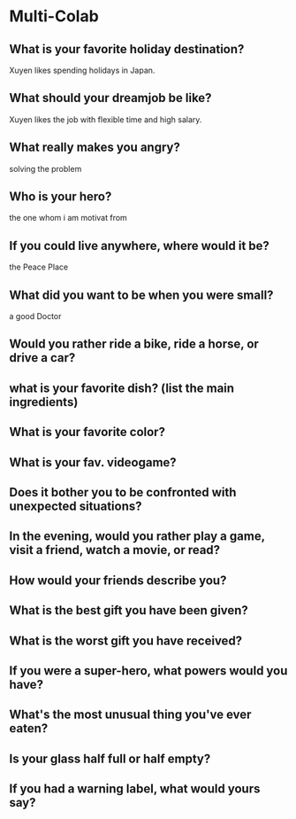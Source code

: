 # Multi-Colab
## What is your favorite holiday destination?
Xuyen likes spending holidays in Japan.
## What should your dreamjob be like?
Xuyen likes the job with flexible time and high salary.
## What really makes you angry?
solving the problem
## Who is your hero?
the one whom i am motivat from
## If you could live anywhere, where would it be?
the Peace Place
## What did you want to be when you were small?
a good Doctor
## Would you rather ride a bike, ride a horse, or drive a car?

## what is your favorite dish? (list the main ingredients)

## What is your favorite color?

## What is your fav. videogame?

## Does it bother you to be confronted with unexpected situations?

## In the evening, would you rather play a game, visit a friend, watch a movie, or read?

## How would your friends describe you?

## What is the best gift you have been given?

## What is the worst gift you have received?

## If you were a super-hero, what powers would you have?

## What's the most unusual thing you've ever eaten?

## Is your glass half full or half empty?

## If you had a warning label, what would yours say?